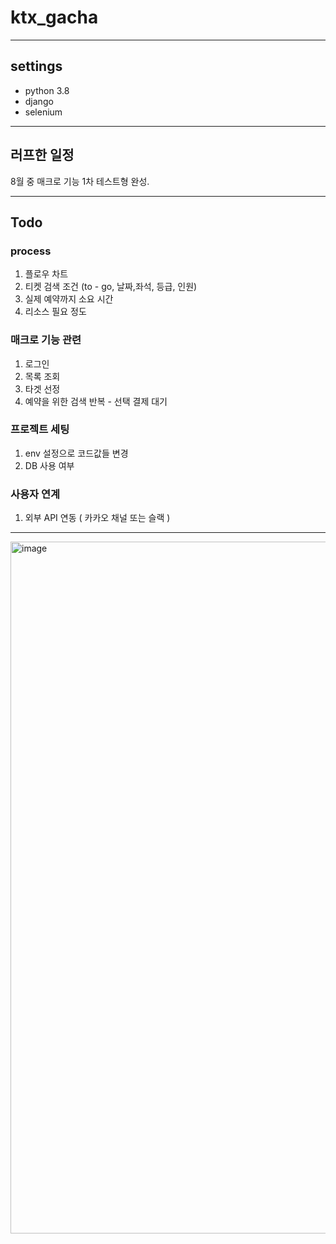 # ktx_gacha

---

## settings
* python 3.8
* django 
* selenium

---

## 러프한 일정
8월 중 매크로 기능 1차 테스트형 완성.

---

## Todo
### process
1. 플로우 차트
2. 티켓 검색 조건 (to - go, 날짜,좌석, 등급, 인원)
2. 실제 예약까지 소요 시간
3. 리소스 필요 정도

### 매크로 기능 관련
1. 로그인
2. 목록 조회
3. 타겟 선정 
4. 예약을 위한 검색 반복 - 선택 결제 대기

### 프로젝트 세팅
1. env 설정으로 코드값들 변경
2. DB 사용 여부

### 사용자 연계
1. 외부 API 연동 ( 카카오 채널 또는 슬랙 )

---

<img width="1107" alt="image" src="https://github.com/jaemanc/ktx_gacha/assets/104718153/64fb21b5-e6d7-41ea-b2fb-4309ca13d756">



